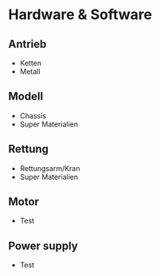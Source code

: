 # Hardware & Software

## Antrieb
- Ketten
- Metall

## Modell
- Chassis
- Super Materialien

## Rettung
- Rettungsarm/Kran
- Super Materialien

## Motor
-  Test

## Power supply
- Test
